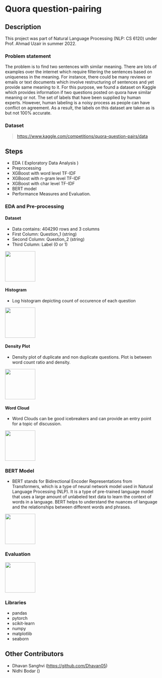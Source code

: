 # Quora question-pairing

## Description
This project was part of Natural Language Processing (NLP: CS 6120) under Prof. Ahmad Uzair in summer 2022.

### Problem statement
The problem is to find two sentences with similar meaning. There are lots of examples over the internet which require filtering the sentences based on uniqueness in the meaning. For instance, there could be many reviews or emails or text documents which involve restructuring of sentences and yet provide same meaning to it.
For this purpose, we found a dataset on Kaggle which provides information if two questions posted on quora have similar meaning or not. The set of labels that have been supplied by human experts. However, human labeling is a noisy process as people can have conflict on agreement. As a result, the labels on this dataset are taken as is but not 100% accurate.

### Dataset
> https://www.kaggle.com/competitions/quora-question-pairs/data

## Steps
- EDA ( Exploratory Data Analysis )
- Preprocessing
- XGBoost with word level TF-IDF
- XGBoost with n-gram level TF-IDF
- XGBoost with char level TF-IDF
- BERT model
- Performance Measures and Evaluation.

### EDA and Pre-processing
#### Dataset
- Data contains: 404290 rows and 3 columns
- First Column: Question_1 (string)
- Second Column: Question_2 (string)
- Third Column: Label (0 or 1)

<img src="https://github.com/shah-fo/quora-question-pairing/tree/main/img/dataset.png" width="100px">

#### Histogram
- Log histogram depicting count of occurence of each question

<img src="https://github.com/shah-fo/quora-question-pairing/tree/main/img/eda_histogram.png" width="100px">

#### Density Plot
- Density plot of duplicate and non duplicate questions. Plot is between word count ratio and density.

<img src="https://github.com/shah-fo/quora-question-pairing/tree/main/img/eda_density_plot.png" width="100px">

#### Word Cloud
- Word Clouds can be good icebreakers and can provide an entry point for a topic of discussion.

<img src="https://github.com/shah-fo/quora-question-pairing/tree/main/img/eda_word_cloud.png" width="100px">

### BERT Model
- BERT stands for Bidirectional Encoder Representations from Transformers, which is a type of neural network model used in Natural Language Processing (NLP). It is a type of pre-trained language model that uses a large amount of unlabeled text data to learn the context of words in a language. BERT helps to understand the nuances of language and the relationships between different words and phrases.

<img src="https://github.com/shah-fo/quora-question-pairing/tree/main/img/bert_model.png" width="100px">

### Evaluation

<img src="https://github.com/shah-fo/quora-question-pairing/tree/main/img/evaluation.png" width="100px">

### Libraries
- pandas
- pytorch
- scikit-learn
- numpy
- matplotlib
- seaborn

## Other Contributors
- Dhavan Sanghvi (https://github.com/Dhavan05)
- Nidhi Bodar ()